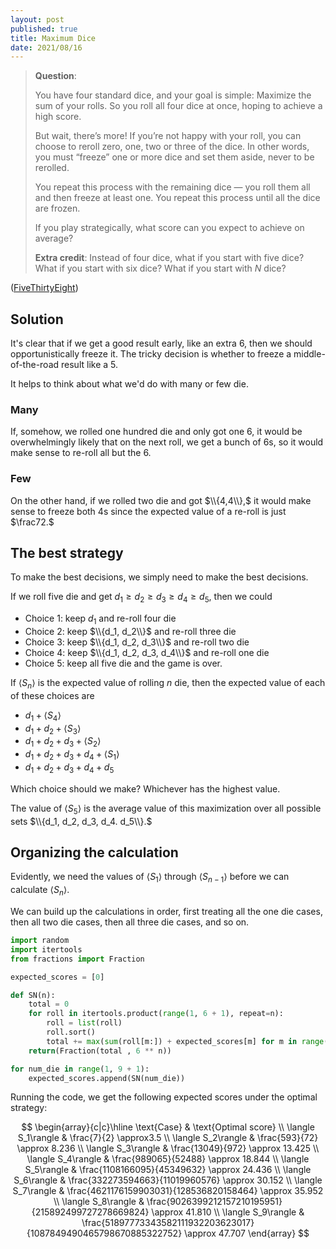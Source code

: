 ```yaml
---
layout: post
published: true
title: Maximum Dice
date: 2021/08/16
---
```


>**Question**:
>
>You have four standard dice, and your goal is simple: Maximize the sum of your rolls. So you roll all four dice at once, hoping to achieve a high score.
>
>But wait, there’s more! If you’re not happy with your roll, you can choose to reroll zero, one, two or three of the dice. In other words, you must “freeze” one or more dice and set them aside, never to be rerolled.
>
>You repeat this process with the remaining dice — you roll them all and then freeze at least one. You repeat this process until all the dice are frozen.
>
>If you play strategically, what score can you expect to achieve on average?
>
>**Extra credit**: Instead of four dice, what if you start with five dice? What if you start with six dice? What if you start with $N$ dice?

<!--more-->

([FiveThirtyEight](https://fivethirtyeight.com/features/are-you-clever-enough/))

## Solution

It's clear that if we get a good result early, like an extra $6,$ then we should opportunistically freeze it. The tricky decision is whether to freeze a middle-of-the-road result like a $5.$

It helps to think about what we'd do with many or few die. 

### Many

If, somehow, we rolled one hundred die and only got one $6,$ it would be overwhelmingly likely that on the next roll, we get a bunch of $6$s, so it would make sense to re-roll all but the $6.$

### Few

On the other hand, if we rolled two die and got $\\{4,4\\},$ it would make sense to freeze both $4$s since the expected value of a re-roll is just $\frac72.$ 

## The best strategy

To make the best decisions, we simply need to make the best decisions. 

If we roll five die and get $d_1 \geq d_2 \geq d_3 \geq d_4 \geq d_5,$ then we could

- Choice 1: keep $d_1$ and re-roll four die
- Choice 2: keep $\\{d_1, d_2\\}$ and re-roll three die
- Choice 3: keep $\\{d_1, d_2, d_3\\}$ and re-roll two die
- Choice 4: keep $\\{d_1, d_2, d_3, d_4\\}$ and re-roll one die
- Choice 5: keep all five die and the game is over.

If $\langle S_n \rangle$ is the expected value of rolling $n$ die, then the expected value of each of these choices are

- $d_1 + \langle S_4 \rangle$
- $d_1 + d_2 + \langle S_3 \rangle$
- $d_1 + d_2 + d_3 + \langle S_2 \rangle$
- $d_1 + d_2 + d_3 + d_4 + \langle S_1 \rangle$
- $d_1 + d_2 + d_3 + d_4 + d_5$

Which choice should we make? Whichever has the highest value. 

The value of $\langle S_5\rangle$ is the average value of this maximization over all possible sets $\\{d_1, d_2, d_3, d_4. d_5\\}.$

## Organizing the calculation

Evidently, we need the values of $\langle S_1\rangle$ through $\langle S_{n-1}\rangle$ before we can calculate $\langle S_n\rangle.$

We can build up the calculations in order, first treating all the one die cases, then all two die cases, then all three die cases, and so on.

```python
import random
import itertools
from fractions import Fraction

expected_scores = [0]

def SN(n):
    total = 0
    for roll in itertools.product(range(1, 6 + 1), repeat=n):
        roll = list(roll)
        roll.sort()
        total += max(sum(roll[m:]) + expected_scores[m] for m in range(0, n)) 
    return(Fraction(total , 6 ** n))

for num_die in range(1, 9 + 1):
    expected_scores.append(SN(num_die))
```

Running the code, we get the following expected scores under the optimal strategy:

$$
\begin{array}{c|c}\hline
\text{Case} & \text{Optimal score} \\
\langle S_1\rangle & \frac{7}{2} \approx3.5 \\
\langle S_2\rangle & \frac{593}{72} \approx 8.236 \\
\langle S_3\rangle & \frac{13049}{972} \approx 13.425 \\
\langle S_4\rangle & \frac{989065}{52488} \approx 18.844 \\
\langle S_5\rangle & \frac{1108166095}{45349632} \approx 24.436 \\
\langle S_6\rangle & \frac{332273594663}{11019960576} \approx 30.152 \\
\langle S_7\rangle & \frac{4621176159903031}{128536820158464} \approx 35.952 \\
\langle S_8\rangle & \frac{9026399212157210195951}{215892499727278669824} \approx 41.810 \\ 
\langle S_9\rangle & \frac{51897773343582111932203623017}{1087849490465798670885322752} \approx 47.707
\end{array}
$$

<br>

